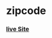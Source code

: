 # zipcode
<h3 style=color:"green"><a href="https://kumaarhere.github.io/zipcode/">live Site</a></h3>
